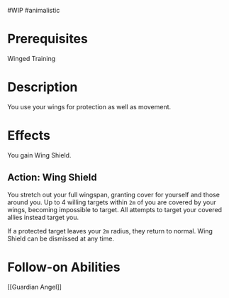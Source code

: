 #WIP #animalistic 

# Prerequisites

Winged Training

# Description

You use your wings for protection as well as movement.

# Effects

You gain Wing Shield.

## Action: Wing Shield

You stretch out your full wingspan, granting cover for yourself and those around you. Up to 4 willing targets within `2m` of you are covered by your wings, becoming impossible to target. All attempts to target your covered allies instead target you. 

If a protected target leaves your `2m` radius, they return to normal. Wing Shield can be dismissed at any time.

# Follow-on Abilities

[[Guardian Angel]]